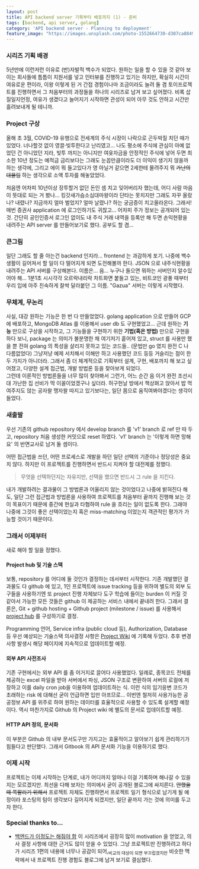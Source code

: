 ```yaml
---
layout: post
title: API backend server 기획부터 배포까지 (1) - 준비
tags: [backend, api server, golang]
category: 'API backend server - Planning to deployment'
feature_image: "https://images.unsplash.com/photo-1552664730-d307ca884978?ixlib=rb-1.2.1&ixid=eyJhcHBfaWQiOjEyMDd9&auto=format"
---
```


<!-- more -->
### 시리즈 기획 배경

5년만에 이런저런 이유로 (반)자발적 백수가 되었다. 원하는 일을 할 수 있을 것 같아 보이는 회사들에 틈틈이 지원서를 넣고 인터뷰를 진행하고 있기는 하지만, 확실히 시간이 여유로운 편이라, 이왕 이렇게 된 거 간접 경험이나마 조금이라도 늘려 둘 겸 토이프로젝트를 진행하면서 그 처음부터의 과정들을 하나의 시리즈로 남겨 보고 싶어졌다. 비록 삽질일지언정, 여유가 생겼다고 늘어지기 시작하면 관성이 되어 아무 것도 안하고 시간만 흘려보내게 될 테니까.

### Project 구상

올해 초 3월, COVID-19 유행으로 전세계의 주식 시장이 나락으로 곤두박질 치던 때가 있었다. 너나할것 없이 영끌·빚투한다고 난리였고... 나도 평소에 주식에 관심이 아예 없었던 건 아니었던 지라, 빚투 까지는 아니지만 여윳자금을 안정적인 주식에 넣어 두면 최소한 10년 정도는 예적금 금리보다는 그래도 눈꼽만큼이라도 더 이익이 생기지 않을까 하는 생각에, 그리고 에이 뭐 들고있다가 영 아닐거 같으면 2세한테 물려주지 뭐 ~~가난의 대물림~~ 하는 생각으로 소액 투자를 해놓았었다.

처음엔 어차피 10년이상 장투할거 없던 돈인 셈 치고 잊어버리자 했는데, 어디 사람 마음이 뜻대로 되는 거 봤나... 킹갓새가슴소심대마왕이라 단타는 못치지만 그래도 자꾸 올랐나? 내렸나? 지금까지 얼마 벌었지? 얼마 날렸나? 하는 궁금증이 치고올라온다. 그래서! 매번 증권사 application 에 로그인하기도 귀찮고... 어차피 주가 정보는 공개되어 있는 것. 간단히 공인인증서 로그인 없이도 내 주식 거래 내역을 등록만 해 두면 손익현황을 내려주는 API server 를 만들어보기로 했다. 공부도 할 겸...

### 큰그림

일단 그래도 할 줄 아는건 backend 인지라... frontend 는 과감하게 포기. 나중에 백수생활이 길어져서 할 일이 다 떨어지게 되면 도전해볼까 한다. JSON 으로 내주식현황을 내려주는 API 서버를 구상해본다. 이름은... 음... 누구나 들으면 뭐하는 서버인지 알수있어야 해... 1분1초 시시각각 오르락내리락 차트화면 붙들고 있는, 비트코인 광풍 때부터 우리 입에 아주 친숙하게 찰싹 달라붙던 그 이름. "Gazua" 서버는 이렇게 시작했다.

### 무체계, 무논리

사실, 대강 원하는 기능은 한 번 다 만들었었다. golang application 으로 만들어 GCP 에 배포하고, MongoDB Atlas 를 이용해서 user db 도 구현했었고... 근데 원하는 **기능** 만으로 구상을 시작하고, 그 기능들을 구현하기 위한 **기법(혹은 방법)** 만으로 구현을 하다 보니, package 는 의미가 불분명한 채 여기저기 흩어져 있고, struct 를 사용만 했을 뿐 전혀 golang 의 특성을 살리지 못하고 있는 코드들.. (문법만 go 였지 완전 C 나 다름없었다) 그냥저냥 예제 서치해서 이해만 하고 사용했던 코드 등등 거슬리는 점이 한두 가지가 아니더라. 그래서 좀 더 체계적으로 기획부터 설계, 구현, 배포까지 해 보고 싶어졌고, 다양한 설계 접근법, 개발 방법론 등을 찾아보게 되었다.  
그런데 이론적인 방법론들을 너무 많이 찾아봐서 그런가, 어느 순간 음 이거 완전 조선시대 가난한 집 선비가 딱 이꼴이었겠구나 싶더라. 허구헌날 방에서 책상펴고 앉아서 밥 먹여주지도 않는 공자왈 맹자왈 따지고 있기보다는, 일단 몸으로 움직여봐야겠다는 생각이 들었다.

### 새출발

우선 기존의 github repository 에서 develop branch 를 'v1' branch 로 ref 만 따 두고,  repository 처음 생성한 커밋으로 reset 하였다. 'v1' branch 는 '이렇게 하면 망해요' 의 반면교사로 남겨 둘 셈이다.

어떤 접근법을 쓰던, 어떤 프로세스로 개발을 하던 일단 선택의 기준이나 정당성은 중요치 않다. 하지만 이 프로젝트를 진행하면서 반드시 지켜야 할 대전제를 정했다.

> 무엇을 선택하던지는 자유지만, 선택을 했으면 반드시 그 rule 을 지킨다.

내가 개발하려는 결과물이 그 방법론과 어울리지 않는 것이었다고 나중에 밝혀진다 해도, 일단 그런 접근법과 방법론을 사용하여 프로젝트를 처음부터 끝까지 진행해 보는 것이 목표이기 때문에 중간에 현실과 타협하여 rule 을 흐리는 일이 없도록 한다. 그래야 나중에 그것이 좋은 선택이었는지 혹은 miss-matching 이었는지 객관적인 평가가 가능할 것이기 때문이다.

### 그래서 이제부터

새로 해야 할 일을 정했다.

#### Project hub 및 기술 스택

보통, repository 를 어디에 둘 것인가 결정하는 데서부터 시작한다. 기존 개발했던 결과물도 다 github 에 있고, 1인 프로젝트에 issue tracking 등을 위하여 별도의 외부 도구들을 사용하기엔 또 project 진행 자체보다 도구 학습에 들이는 burden 이 커질 것 같아서 가능한 모든 것들은 github 이 제공하는 서비스 내에서 끝내려 한다. 그래서 결론은, Git + github hosting + Github project (milestone / issue) 를 사용해서 [project hub](https://github.com/aiceru/Gazua/projects/3) 를 구성하기로 결정.

Programming 언어, Service infra (public cloud 등), Authorization, Database 등 우선 예상되는 기술스택 의사결정 사항은 [Project Wiki](https://github.com/aiceru/Gazua/wiki/%EA%B0%9C%EB%B0%9C-%ED%94%84%EB%A1%9C%EC%84%B8%EC%8A%A4-%EB%B0%8F-%EA%B0%9C%EB%B0%9C%ED%99%98%EA%B2%BD-%EC%9D%98%EC%82%AC%EA%B2%B0%EC%A0%95) 에 기록해 두었다. 추후 변경사항 발생시 해당 페이지에 지속적으로 업데이트할 예정.

#### 외부 API 사전조사

기존 구현에서는 외부 API 를 좀 어거지로 끌어다 사용했었다. 일례로, 종목코드 전체를 제공하는 excel 파일을 받아 서버에서 파싱, JSON 구조로 변환하여 서버의 로컬에 저장하고 이를 daily cron job을 이용하여 업데이트하는 식. 이런 식의 임기응변 코드가 초래하는 risk 에 대해선 굳이 언급하면 입만 아프므로... 이번엔 철저히 사용가능한 공공정보 API 를 위주로 하여 원하는 데이터를 효율적으로 사용할 수 있도록 설계할 예정이다. 역시 마찬가지로 Github 의 Project wiki 에 별도의 문서로 업데이트할 예정.

#### HTTP API 정의, 문서화

이 부분은 Github 의 내부 문서도구만 가지고는 효율적이고 알아보기 쉽게 관리하기가 힘들다고 판단했다. 그래서 Gitbook 의 API 문서화 기능을 이용하기로 했다.

### 이제 시작

프로젝트는 이제 시작하는 단계로, 내가 어디까지 얼마나 이걸 기록하며 해나갈 수 있을지는 모르겠지만. 최선을 다해 보자는 의미에서 굳이 공개된 블로그에 싸지른다. ~~안했을때 쪽팔리기 위해서~~ 프로젝트 자체도 진행하면서 프로젝트 일기 형식으로 남기게 될 예정이라 포스팅의 텀이 생각보다 길어지게 되겠지만, 일단 끝까지 가는 것에 의미를 두고자 한다.

### Special thanks to...
- [백엔드가 이정도는 해줘야 함](https://velog.io/@city7310/%EB%B0%B1%EC%97%94%EB%93%9C%EA%B0%80-%EC%9D%B4%EC%A0%95%EB%8F%84%EB%8A%94-%ED%95%B4%EC%A4%98%EC%95%BC-%ED%95%A8-1.-%EC%BB%A8%ED%85%90%EC%B8%A0%EC%9D%98-%EB%8F%99%EA%B8%B0%EC%99%80-%EA%B0%9C%EC%9A%94) 이 시리즈에서 굉장히 많이 motivation 을 얻었고, 의사 결정 사항에 대한 근거도 많이 얻을 수 있었다. 그냥 프로젝트만 진행하려고 하다가 시리즈 1편의 내용에 너무나 공감이 되어,<sub>비교의 대상이 되면 부끄럽겠지만</sub> 비슷한 맥락에서 내 프로젝트 진행 경험도 블로그에 남겨 보기로 결심했다.